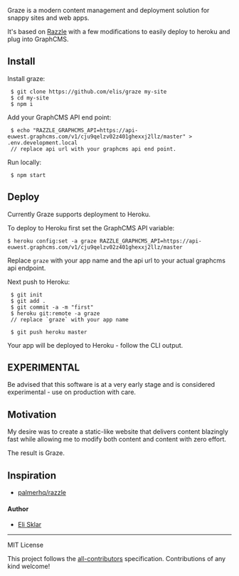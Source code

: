 Graze is a modern content management and deployment solution for snappy sites and web apps.

It's based on [Razzle](https://github.com/jaredpalmer/razzle/) with a few modifications to easily deploy to heroku and plug into GraphCMS.

## Install

Install graze:

```
 $ git clone https://github.com/elis/graze my-site
 $ cd my-site
 $ npm i
```

Add your GraphCMS API end point:

```
 $ echo "RAZZLE_GRAPHCMS_API=https://api-euwest.graphcms.com/v1/cju9qelzv02z401ghexxj2llz/master" > .env.development.local
 // replace api url with your graphcms api end point.
``` 

Run locally:

` $ npm start`

## Deploy

Currently Graze supports deployment to Heroku.

To deploy to Heroku first set the GraphCMS API variable:

```
$ heroku config:set -a graze RAZZLE_GRAPHCMS_API=https://api-euwest.graphcms.com/v1/cju9qelzv02z401ghexxj2llz/master
```
Replace `graze` with your app name and the api url to your actual graphcms api endpoint.

Next push to Heroku:

```
 $ git init
 $ git add .
 $ git commit -a -m "first"
 $ heroku git:remote -a graze
 // replace `graze` with your app name
```

` $ git push heroku master`

Your app will be deployed to Heroku - follow the CLI output.

## EXPERIMENTAL

Be advised that this software is at a very early stage and is considered experimental - use on production with care.

## Motivation

My desire was to create a static-like website that delivers content blazingly fast while allowing me to modify both content and content with zero effort.

The result is Graze.

## Inspiration

* [palmerhq/razzle](https://github.com/jaredpalmer/razzle)

#### Author

* [Eli Sklar](https://twitter.com/elisklar)

---

MIT License

This project follows the [all-contributors](https://github.com/kentcdodds/all-contributors) specification. Contributions of any kind welcome!
